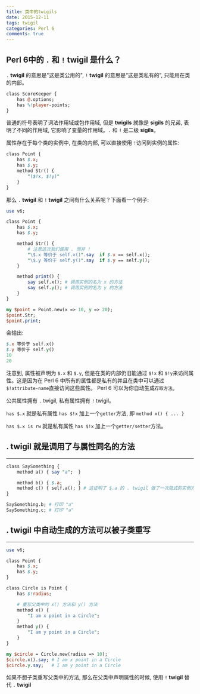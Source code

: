 ```yaml
---
title: 类中的twigils
date: 2015-12-11
tags: twigil
categories: Perl 6
comments: true
---
```




## Perl 6中的 `.` 和 `!` **twigil** 是什么？

`.` **twigil** 的意思是"这是类公用的",  `!` **twigil** 的意思是“这是类私有的”, 只能用在类的内部。

``` perl
class ScoreKeeper {
    has @.options;
    has %!player-points;
}
```

普通的符号表明了词法作用域或包作用域, 但是 **twigils** 就像是 **sigils** 的兄弟, 表明了不同的作用域, 它影响了变量的作用域。`.` 和 `!` 是二级 **sigils**。

属性存在于每个类的实例中, 在类的内部, 可以直接使用 `!`访问到实例的属性:

``` perl
class Point {
    has $.x;
    has $.y;
    method Str() {
        "($!x, $!y)"
    }
}
```

那么 `.` **twigil** 和 `!` **twigil** 之间有什么关系呢？下面看一个例子:

``` perl
use v6;

class Point {
    has $.x;
    has $.y;

    method Str() {
        # 注意这次我们使用 . 而非 !
        "\$.x 等价于 self.x()".say  if $.x == self.x();
        "\$.y 等价于 self.y()".say  if $.y == self.y();
    }

    method print() {
        say self.x(); # 调用实例的名为 x 的方法
        say self.y(); # 调用实例的名为 y 的方法
    }
}

my $point = Point.new(x => 10, y => 20);
$point.Str;   
$point.print; 
```

会输出:

``` perl
$.x 等价于 self.x()
$.y 等价于 self.y()
10
20
```

注意到, 属性被声明为 `$.x` 和 `$.y`, 但是在类的内部仍旧能通过 `$!x` 和 `$!y`来访问属性。这是因为在 Perl 6 中所有的属性都是私有的并且在类中可以通过 `$!attribute-name`直接访问这些属性。 Perl 6 可以为你自动生成`存取方法`。

公共属性拥有 `.` twigil, 私有属性拥有 `!` twigil。

`has $.x` 就是私有属性 `has $!x` 加上一个`getter`方法, 即 `method x() { ... }`

`has $.x is rw` 就是私有属性 `has $!x` 加上一个`getter/setter`方法。

## . **twigil** 就是调用了与属性同名的方法
---

``` perl
class SaySomething {
    method a() { say "a";  }

    method b() { $.a;      }
    method c() { self.a(); } # 这证明了 $.a 的 . twigil 做了一次隐式的实例方法调用。
}

SaySomething.b; # 打印 "a"
SaySomething.c; # 打印 "a"
```

## . **twigil** 中自动生成的方法可以被子类重写
---

``` perl
use v6;

class Point {
    has $.x;
    has $.y;
}

class Circle is Point {
    has $!radius;

    # 重写父类中的 x() 方法和 y() 方法
    method x() {
        "I am x point in a Circle";
    }
    method y() {
        "I am y point in a Circle";
    }
}

my $circle = Circle.new(radius => 10);
$circle.x().say; # I am x point in a Circle
$circle.y.say;   # I am y point in a Circle
```

如果不想子类重写父类中的方法, 那么在父类中声明属性的时候, 使用 `!` **twigil** 替代 `.` **twigil**
